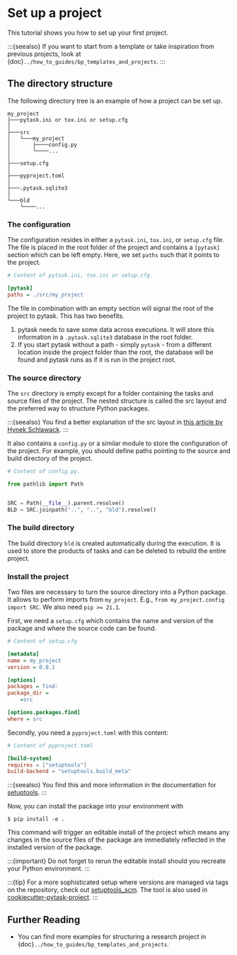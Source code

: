 # Set up a project

This tutorial shows you how to set up your first project.

:::{seealso}
If you want to start from a template or take inspiration from previous projects, look at
{doc}`../how_to_guides/bp_templates_and_projects`.
:::

## The directory structure

The following directory tree is an example of how a project can be set up.

```
my_project
├───pytask.ini or tox.ini or setup.cfg
│
├───src
│   └───my_project
│       ├────config.py
│       └────...
│
├───setup.cfg
│
├───pyproject.toml
│
├───.pytask.sqlite3
│
└───bld
    └────...
```

### The configuration

The configuration resides in either a `pytask.ini`, `tox.ini`, or `setup.cfg` file. The
file is placed in the root folder of the project and contains a `[pytask]` section which
can be left empty. Here, we set `paths` such that it points to the project.

```ini
# Content of pytask.ini, tox.ini or setup.cfg.

[pytask]
paths = ./src/my_project
```

The file in combination with an empty section will signal the root of the project to
pytask. This has two benefits.

1. pytask needs to save some data across executions. It will store this information in a
   `.pytask.sqlite3` database in the root folder.
1. If you start pytask without a path - simply `pytask` - from a different location
   inside the project folder than the root, the database will be found and pytask runs
   as if it is run in the project root.

### The source directory

The `src` directory is empty except for a folder containing the tasks and source files
of the project. The nested structure is called the src layout and the preferred way to
structure Python packages.

:::{seealso}
You find a better explanation of the src layout in [this article by Hynek
Schlawack](https://hynek.me/articles/testing-packaging/).
:::

It also contains a `config.py` or a similar module to store the configuration of the
project. For example, you should define paths pointing to the source and build directory
of the project.

```python
# Content of config.py.

from pathlib import Path


SRC = Path(__file__).parent.resolve()
BLD = SRC.joinpath("..", "..", "bld").resolve()
```

### The build directory

The build directory `bld` is created automatically during the execution. It is used to
store the products of tasks and can be deleted to rebuild the entire project.

### Install the project

Two files are necessary to turn the source directory into a Python package. It allows to
perform imports from `my_project`. E.g., `from my_project.config import SRC`. We also
need `pip >= 21.1`.

First, we need a `setup.cfg` which contains the name and version of the package and
where the source code can be found.

```ini
# Content of setup.cfg

[metadata]
name = my_project
version = 0.0.1

[options]
packages = find:
package_dir =
    =src

[options.packages.find]
where = src
```

Secondly, you need a `pyproject.toml` with this content:

```toml
# Content of pyproject.toml

[build-system]
requires = ["setuptools"]
build-backend = "setuptools.build_meta"
```

:::{seealso}
You find this and more information in the documentation for
[setuptools](https://setuptools.pypa.io/en/latest/userguide/quickstart.html).
:::

Now, you can install the package into your environment with

```console
$ pip install -e .
```

This command will trigger an editable install of the project which means any changes in
the source files of the package are immediately reflected in the installed version of
the package.

:::{important}
Do not forget to rerun the editable install should you recreate your Python environment.
:::

:::{tip}
For a more sophisticated setup where versions are managed via tags on the repository,
check out [setuptools_scm](https://github.com/pypa/setuptools_scm). The tool is also
used in
[cookiecutter-pytask-project](https://github.com/pytask-dev/cookiecutter-pytask-project).
:::

## Further Reading

- You can find more examples for structuring a research project in
  {doc}`../how_to_guides/bp_templates_and_projects`.
